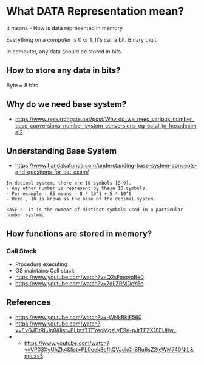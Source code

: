 # What DATA Representation mean?

It means - How is data represented in memory

Everything on a computer is 0 or 1. 
It's call a bit. Binary digit. 

In computer, any data should be stored in bits. 

## How to store any data in bits?
Byte = 8 bits

## Why do we need base system?
- https://www.researchgate.net/post/Why_do_we_need_various_number_base_conversions_number_system_conversions_eg_octal_to_hexadecimal2

## Understanding Base System
- https://www.handakafunda.com/understanding-base-system-concepts-and-questions-for-cat-exam/

```
In decimal system, there are 10 symbols [0-9].
- Any other number is represent by these 10 symbols.
- For example : 85 means – 8 * 10^1 + 5 * 10^0
- Here , 10 is known as the base of the decimal system.
```

``BASE :  It is the number of distinct symbols used in a particular number system.``


## How functions are stored in memory?
### Call Stack
- Procedure executing
- OS maintains Call stack 
- https://www.youtube.com/watch?v=Q2sFmqvpBe0
- https://www.youtube.com/watch?v=7dLZRMDcY6c

## References
- https://www.youtube.com/watch?v=-WNkBkIE560
- https://www.youtube.com/watch?v=EvGJDtRLJn0&list=PLbtzT1TYeoMgzLyE9n-pJrTFZX18EUKw_
- - https://www.youtube.com/watch?v=VP03XyUhZk4&list=PL0oekSefhQVJdk0hSRu6sZ2teWM740NtL&index=5

